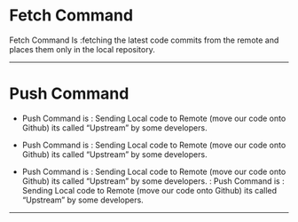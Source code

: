 # **Fetch** Command

Fetch Command Is :fetching the latest code commits from the remote and places them only in the local repository. 
___
# **Push** Command
+ Push Command is : Sending Local code to Remote (move our code onto Github) its called “Upstream” by some developers.
* Push Command is : Sending Local code to Remote (move our code onto Github) its called “Upstream” by some developers.
- Push Command is : Sending Local code to Remote (move our code onto Github) its called “Upstream” by some developers.
: Push Command is : Sending Local code to Remote (move our code onto Github) its called “Upstream” by some developers.

___
